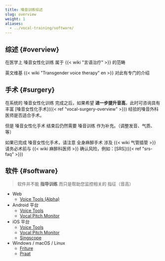 ```yaml
---
title: 嗓音训练综述
slug: overview
weight: 1
aliases:
  - ../vocal-training/software/
---
```


## 综述 {#overview}

在医学上 嗓音女性化训练 属于 {{< wiki "言语治疗" >}} 的范畴

英文维基 {{< wiki "Transgender voice therapy" en >}} 对此有专门的介绍

## 手术 {#surgery}

在系统的 嗓音女性化训练 完成之后，如果希望 **进一步提升音高**，此时可咨询具有丰富 [嗓音女性化手术]({{< ref "vocal-surgery-overview" >}}) 经验的嗓音外科医师是否适合手术。

但是 嗓音女性化手术 结束后仍然需要 嗓音训练 作为补充。（调整发音、气质、等）

如果已完成 嗓音女性化手术，请注意 全身麻醉手术 涉及 {{< wiki 气管插管 >}} 请务必术前与 {{< wiki 麻醉科医师 >}} 确认风险，例如：[SRS]({{< ref "srs-faq" >}})


## 软件 {#software}

> 软件并不能 **指导训练** 而只是帮助您监控相关的 指征（音高）

- Web
  - [Voice Tools (Alpha)](https://voice.hydev.org/)
- Android 平台
  - [Voice Tools](https://play.google.com/store/apps/details?id=com.DevExtras.VoiceTools)
  - [Vocal Pitch Monitor](https://play.google.com/store/apps/details?id=com.tadaoyamaoka.vocalpitchmonitor)
- iOS 平台
  - [Voice Tools](https://apps.apple.com/app/id1447495900)
  - [Vocal Pitch Monitor](https://apps.apple.com/app/id842218231)
  - [Singscope](https://apps.apple.com/app/id944309175)
- Windows / macOS / Linux
  - [Friture](https://friture.org)
  - [Praat](https://www.fon.hum.uva.nl/praat)
